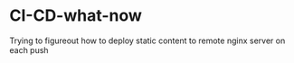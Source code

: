 # CI-CD-what-now
Trying to figureout how to deploy static content to remote nginx server on each push
